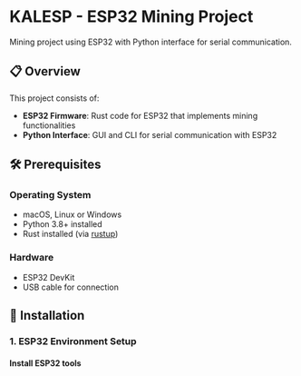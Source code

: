 # KALESP - ESP32 Mining Project

Mining project using ESP32 with Python interface for serial communication.

## 📋 Overview

This project consists of:
- **ESP32 Firmware**: Rust code for ESP32 that implements mining functionalities
- **Python Interface**: GUI and CLI for serial communication with ESP32

## 🛠️ Prerequisites

### Operating System
- macOS, Linux or Windows
- Python 3.8+ installed
- Rust installed (via [rustup](https://rustup.rs/))

### Hardware
- ESP32 DevKit
- USB cable for connection

## 🚀 Installation

### 1. ESP32 Environment Setup

#### Install ESP32 tools
